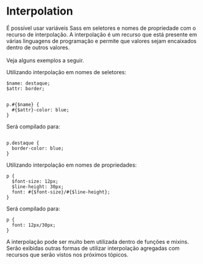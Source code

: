 # Interpolation

É possível usar variáveis ​​Sass em seletores e nomes de propriedade com o recurso de interpolação. A interpolação é um recurso que está presente em várias linguagens de programação e permite que valores sejam encaixados dentro de outros valores.
<br><br>
Veja alguns exemplos a seguir.

Utilizando interpolação em nomes de seletores:

```
$name: destaque;
$attr: border;


p.#{$name} {
  #{$attr}-color: blue;
}

```

Será compilado para:

```

p.destaque {
  border-color: blue;
}

```
Utilizando interpolação em nomes de propriedades:
```
p {
  $font-size: 12px;
  $line-height: 30px;
  font: #{$font-size}/#{$line-height};
}
```
Será compilado para:
```
p {
  font: 12px/30px;
}
```

A interpolação pode ser muito bem utilizada dentro de funções e mixins. Serão exibidas outras formas de utilizar interpolação agregadas com recursos que serão vistos nos próximos tópicos.
